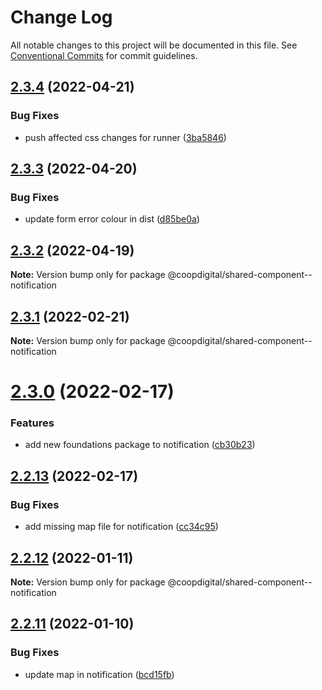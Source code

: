 # Change Log

All notable changes to this project will be documented in this file.
See [Conventional Commits](https://conventionalcommits.org) for commit guidelines.

## [2.3.4](https://github.com/coopdigital/coop-frontend/compare/@coopdigital/shared-component--notification@2.3.3...@coopdigital/shared-component--notification@2.3.4) (2022-04-21)


### Bug Fixes

* push affected css changes for runner ([3ba5846](https://github.com/coopdigital/coop-frontend/commit/3ba5846475eec8e7fa0d3bb2c84e98592874d19f))





## [2.3.3](https://github.com/coopdigital/coop-frontend/compare/@coopdigital/shared-component--notification@2.3.2...@coopdigital/shared-component--notification@2.3.3) (2022-04-20)


### Bug Fixes

* update form error colour in dist ([d85be0a](https://github.com/coopdigital/coop-frontend/commit/d85be0a7dbf65b4781099091cf3e15bfa9096adb))





## [2.3.2](https://github.com/coopdigital/coop-frontend/compare/@coopdigital/shared-component--notification@2.3.1...@coopdigital/shared-component--notification@2.3.2) (2022-04-19)

**Note:** Version bump only for package @coopdigital/shared-component--notification





## [2.3.1](https://github.com/coopdigital/coop-frontend/compare/@coopdigital/shared-component--notification@2.3.0...@coopdigital/shared-component--notification@2.3.1) (2022-02-21)

**Note:** Version bump only for package @coopdigital/shared-component--notification





# [2.3.0](https://github.com/coopdigital/coop-frontend/compare/@coopdigital/shared-component--notification@2.2.13...@coopdigital/shared-component--notification@2.3.0) (2022-02-17)


### Features

* add new foundations package to notification ([cb30b23](https://github.com/coopdigital/coop-frontend/commit/cb30b23345d2b3f04334f53548d0afc42ef255ce))





## [2.2.13](https://github.com/coopdigital/coop-frontend/compare/@coopdigital/shared-component--notification@2.2.12...@coopdigital/shared-component--notification@2.2.13) (2022-02-17)


### Bug Fixes

* add missing map file for notification ([cc34c95](https://github.com/coopdigital/coop-frontend/commit/cc34c95a2b60a47a6d31eeac0bfc11761c0ea06d))





## [2.2.12](https://github.com/coopdigital/coop-frontend/compare/@coopdigital/shared-component--notification@2.2.11...@coopdigital/shared-component--notification@2.2.12) (2022-01-11)

**Note:** Version bump only for package @coopdigital/shared-component--notification





## [2.2.11](https://github.com/coopdigital/coop-frontend/compare/@coopdigital/shared-component--notification@2.2.10...@coopdigital/shared-component--notification@2.2.11) (2022-01-10)


### Bug Fixes

* update map in notification ([bcd15fb](https://github.com/coopdigital/coop-frontend/commit/bcd15fba984aed9812b686df36d6ff1d89695fee))
